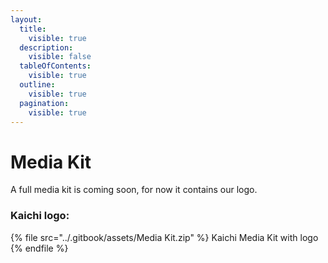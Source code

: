 ```yaml
---
layout:
  title:
    visible: true
  description:
    visible: false
  tableOfContents:
    visible: true
  outline:
    visible: true
  pagination:
    visible: true
---
```


# Media Kit

A full media kit is coming soon, for now it contains our logo.

### **Kaichi logo:**&#x20;

{% file src="../.gitbook/assets/Media Kit.zip" %}
Kaichi Media Kit with logo
{% endfile %}
